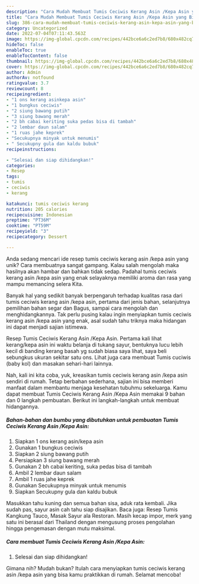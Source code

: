 ```yaml
---
description: "Cara Mudah Membuat Tumis Ceciwis Kerang Asin /Kepa Asin yang Bisa Manjain Lidah"
title: "Cara Mudah Membuat Tumis Ceciwis Kerang Asin /Kepa Asin yang Bisa Manjain Lidah"
slug: 386-cara-mudah-membuat-tumis-ceciwis-kerang-asin-kepa-asin-yang-bisa-manjain-lidah
category: Uncategorized
date: 2022-07-04T07:11:43.563Z
image: https://img-global.cpcdn.com/recipes/442bce6a6c2ed7b8/680x482cq70/tumis-ceciwis-kerang-asin-kepa-asin-foto-resep-utama.jpg
hideToc: false
enableToc: true
enableTocContent: false
thumbnail: https://img-global.cpcdn.com/recipes/442bce6a6c2ed7b8/680x482cq70/tumis-ceciwis-kerang-asin-kepa-asin-foto-resep-utama.jpg
cover: https://img-global.cpcdn.com/recipes/442bce6a6c2ed7b8/680x482cq70/tumis-ceciwis-kerang-asin-kepa-asin-foto-resep-utama.jpg
author: Admin
authorAv: notfound
ratingvalue: 3.7
reviewcount: 8
recipeingredient:
- "1 ons kerang asinkepa asin"
- "1 bungkus ceciwis"
- "2 siung bawang putih"
- "3 siung bawang merah"
- "2 bh cabai keriting suka pedas bisa di tambah"
- "2 lembar daun salam"
- "1 ruas jahe keprek"
- "Secukupnya minyak untuk menumis"
- " Secukupny gula dan kaldu bubuk"
recipeinstructions:

- "Selesai dan siap dihidangkan!"
categories:
- Resep
tags:
- tumis
- ceciwis
- kerang

katakunci: tumis ceciwis kerang 
nutrition: 205 calories
recipecuisine: Indonesian
preptime: "PT36M"
cooktime: "PT59M"
recipeyield: "3"
recipecategory: Dessert

---
```





Anda sedang mencari ide resep tumis ceciwis kerang asin /kepa asin yang unik? Cara membuatnya sangat gampang. Kalau salah mengolah maka hasilnya akan hambar dan bahkan tidak sedap. Padahal tumis ceciwis kerang asin /kepa asin yang enak selayaknya memiliki aroma dan rasa yang mampu memancing selera Kita.





Banyak hal yang sedikit banyak berpengaruh terhadap kualitas rasa dari tumis ceciwis kerang asin /kepa asin, pertama dari jenis bahan, selanjutnya pemilihan bahan segar dan Bagus, sampai cara mengolah dan menghidangkannya. Tak perlu pusing kalau ingin menyiapkan tumis ceciwis kerang asin /kepa asin yang enak,      asal sudah tahu triknya maka hidangan ini dapat menjadi sajian istimewa.














Resep Tumis Ceciwis Kerang Asin /Kepa Asin. Pertama kali lihat kerang/kepa asin ini waktu belanja di tukang sayur, bentuknya lucu lebih kecil di banding kerang basah yg sudah biasa saya lihat, saya beli sebungkus ukuran sekitar satu ons. Lihat juga cara membuat Tumis cuciwis (baby kol) dan masakan sehari-hari lainnya.






Nah, kali ini kita coba, yuk, kreasikan tumis ceciwis kerang asin /kepa asin sendiri di rumah. Tetap berbahan sederhana, sajian ini bisa memberi manfaat dalam membantu menjaga kesehatan tubuhmu sekeluarga. Kamu dapat membuat Tumis Ceciwis Kerang Asin /Kepa Asin memakai 9 bahan dan 0 langkah pembuatan. Berikut ini langkah-langkah untuk membuat hidangannya.

<!--inarticleads1-->

##### Bahan-bahan dan bumbu yang dibutuhkan untuk pembuatan Tumis Ceciwis Kerang Asin /Kepa Asin:

1. Siapkan 1 ons kerang asin/kepa asin
1. Gunakan 1 bungkus ceciwis
1. Siapkan 2 siung bawang putih
1. Persiapkan 3 siung bawang merah
1. Gunakan 2 bh cabai keriting, suka pedas bisa di tambah
1. Ambil 2 lembar daun salam
1. Ambil 1 ruas jahe keprek
1. Gunakan Secukupnya minyak untuk menumis
1. Siapkan  Secukupny gula dan kaldu bubuk


Masukkan tahu kuning dan semua bahan sisa, aduk rata kembali. Jika sudah pas, sayur asin cah tahu siap disajikan. Baca juga: Resep Tumis Kangkung Tauco, Masak Sayur ala Restoran. Masih kecap impor, merk yang satu ini berasal dari Thailand dengan mengusung proses pengolahan hingga pengemasan dengan mutu maksimal. 

<!--inarticleads2-->

##### Cara membuat Tumis Ceciwis Kerang Asin /Kepa Asin:


1. Selesai dan siap dihidangkan!



Gimana nih? Mudah bukan? Itulah cara menyiapkan tumis ceciwis kerang asin /kepa asin yang bisa kamu praktikkan di rumah. Selamat mencoba!
